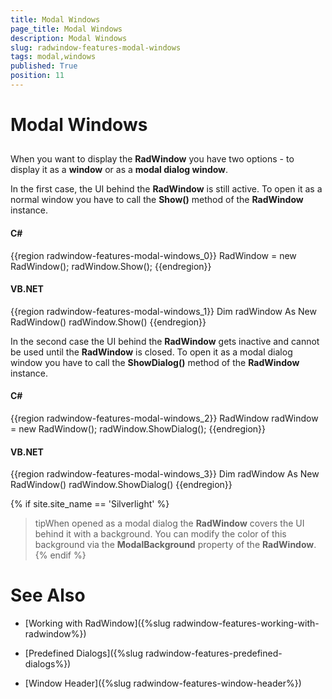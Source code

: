 ```yaml
---
title: Modal Windows
page_title: Modal Windows
description: Modal Windows
slug: radwindow-features-modal-windows
tags: modal,windows
published: True
position: 11
---
```


# Modal Windows



## 

When you want to display the __RadWindow__ you have two options - to display it as a __window__ or as a __modal dialog window__.
                

In the first case, the UI behind the __RadWindow__ is still active. To open it as a normal window you have to call the __Show()__ method of the __RadWindow__ instance.
                

#### __C#__

{{region radwindow-features-modal-windows_0}}
	RadWindow = new RadWindow();
	radWindow.Show();
	{{endregion}}



#### __VB.NET__

{{region radwindow-features-modal-windows_1}}
	Dim radWindow As New RadWindow()
	radWindow.Show()
	{{endregion}}



In the second case the UI behind the __RadWindow__ gets inactive and cannot be used until the __RadWindow__ is closed. To open it as a modal dialog window you have to call the __ShowDialog()__ method of the __RadWindow__ instance.
                

#### __C#__

{{region radwindow-features-modal-windows_2}}
	RadWindow radWindow = new RadWindow();
	radWindow.ShowDialog();
	{{endregion}}



#### __VB.NET__

{{region radwindow-features-modal-windows_3}}
	Dim radWindow As New RadWindow()
	radWindow.ShowDialog()
	{{endregion}}

{% if site.site_name == 'Silverlight' %}

>tipWhen opened as a modal dialog the __RadWindow__ covers the UI behind it with a background. You can modify the color of this background via the __ModalBackground__ property of the __RadWindow__.
                        {% endif %}

# See Also

 * [Working with RadWindow]({%slug radwindow-features-working-with-radwindow%})

 * [Predefined Dialogs]({%slug radwindow-features-predefined-dialogs%})

 * [Window Header]({%slug radwindow-features-window-header%})

